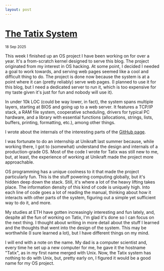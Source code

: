 ```yaml
---
layout: post
---
```


<h1 class="post-title">
  <a href="/tatix.html">The Tatix System</a>
</h1>

<small>
    <time datetime="2025-09-18">18 Sep 2025</time>
</small>

This week I finished up an OS project I have been working on for over a year.
It's a from-scratch kernel designed to serve this blog. The project originated
from my interest in OS hacking. At some point, I decided I needed a goal to work
towards, and serving web pages seemed like a cool and difficult thing to do. The
project is done now because the system is at a point where it can (pretty
reliably) serve web pages. (I planned to use it for this blog, but I need a
dedicated server to run it, which is too expensive for my taste given it's just
for fun and nobody will use it).

In under 10k LOC (could be way lower, in fact), the system spans multiple layers,
starting at BIOS and going up to a web server. It features a TCP/IP stack, a RAM
file system, cooperative scheduling, drivers for typical PC hardware, and a library
with essential functions (allocations, strings, lists, buffers, printing, formatting,
etc.), among other things.

I wrote about the internals of the interesting parts of the
[GitHub page](https://github.com/thass0/tatix)<a class="archive-link" href="/archive/GitHub%20-%20thass0_tatix%3A%20From-scratch%20kernel%20built%20to%20serve%20web%20pages.html"></a>.

I was fortunate to do an internship at Unikraft last summer because, while working
there, I got to (somewhat) understand the design and internals of a production-grade
OS. Most of the code I wrote for Tatix was still new to me, but, at least, the
experience of working at Unikraft made the project more approachable.

OS programming has a unique coolness to it that made the project particularly fun.
This is the stuff powering computing globally, but it's hidden deep down the stack.
Still, it's where a lot of the heavy lifting takes place. The information density of
this kind of code is uniquely high. Into each line of code goes a lot of reading the
manual, thinking about how it interacts with other parts of the system, figuring out
a simple yet sufficient way to do it, and more.

My studies at ETH have gotten increasingly interesting and fun lately, and, despite
all the fun of working on Tatix, I'm glad it's done so I can focus on the next thing.
I thought about writing in more detail about the stuff I learned and the thoughts
that went into the design of the system. This may be worthwhile (I sure learned a lot),
but I have different things on my mind.

I will end with a note on the name. My dad is a computer scientist and, every time he
set up a new computer for me, he gave it the hostname "Tatix", as in my first name
merged with Unix. Now, the Tatix system has nothing to do with Unix, but, pretty early
on, I figured it would be a good name for my OS project.

